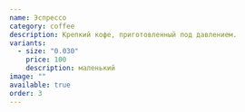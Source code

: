 ```yaml
---
name: Эспрессо
category: coffee
description: Крепкий кофе, приготовленный под давлением.
variants:
  - size: "0.030"
    price: 100
    description: маленький
image: ""
available: true
order: 3
---
```

